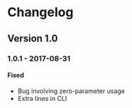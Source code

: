 # Changelog


## Version 1.0
### 1.0.1 - 2017-08-31
#### Fixed
- Bug involving zero-parameter usage
- Extra lines in CLI
